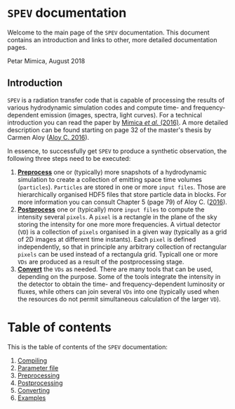 # `SPEV` documentation

Welcome to the main page of the `SPEV` documentation. This document contains an introduction and links to other, more detailed documentation pages.

Petar Mimica, August 2018

## Introduction

`SPEV` is a radiation transfer code that is capable of processing the results of various hydrodynamic simulation codes and compute time- and frequency-dependent emission (images, spectra, light curves). For a technical introduction you can read the paper by [Mimica _et al._ (2016)][4c31a2f3]. A more detailed description can be found starting on page 32 of the master's thesis by Carmen Aloy ([Aloy C. 2016][2e979a74]).

In essence, to successfully get `SPEV` to produce a synthetic observation, the following three steps need to be executed:

1. **[Preprocess][0528faf2]** one or (typically) more snapshots of a hydrodynamic simulation to create a collection of emitting space time volumes (`particles`). `Particles` are stored in one or more `input files`. Those are hierarchically organised HDF5 files that store particle data in blocks.  For more information you can consult Chapter 5 (page 79) of Aloy C. ([2016][2e979a74]).
2. **[Postprocess][c929024b]** one or (typically) more `input files` to compute the intensity several `pixels`. A `pixel` is a rectangle in the plane of the sky storing the intensity for one more more frequencies. A virtual detector (`VD`) is a collection of `pixels` organised in a given way (typically as a grid of 2D images at different time instants). Each `pixel` is defined independently, so that in principle any arbitrary collection of rectangular `pixels` can be used instead of a rectangula grid. Typicall one or more `VDs` are produced as a result of the postprocessing stage.
3. **[Convert][29558c59]** the `VDs` as needed. There are many tools that can be used, depending on the purpose. Some of the tools integrate the intensity in the detector to obtain the time- and frequency-dependent luminosity or fluxes, while others can join several `VDs` into one (typically used when the resources do not permit simultaneous calculation of the larger `VD`).

# Table of contents

This is the table of contents of the `SPEV` documentation:
1. [Compiling][ede2bea0]
2. [Parameter file][3d8ed2ee]
3. [Preprocessing][0528faf2]
4. [Postprocessing][c929024b]
5. [Converting][29558c59]
6. [Examples][ad7f1642]

  [4c31a2f3]: http://adsabs.harvard.edu/abs/2016JPhCS.719a2008M "Mimica et al. (2016) paper"
  [2e979a74]: https://riunet.upv.es/handle/10251/35350 "Thesis Carmen Aloy"
  [0528faf2]: pre.html "Preprocessing"
  [c929024b]: post.html "Postprocessing"
  [29558c59]: conv.html "Converting"
  [ad7f1642]: examp.html "Examples"
  [3d8ed2ee]: prm.html "Parameter file"
  [ede2bea0]: compile.html "Compiling"
